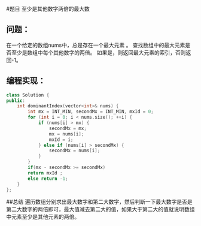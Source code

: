 #题目
至少是其他数字两倍的最大数
## 问题： 
在一个给定的数组nums中，总是存在一个最大元素 。
查找数组中的最大元素是否至少是数组中每个其他数字的两倍。
如果是，则返回最大元素的索引，否则返回-1。
## 编程实现：
```C++
class Solution {
public:
    int dominantIndex(vector<int>& nums) {
        int mx = INT_MIN, secondMx = INT_MIN, mxId = 0;
        for (int i = 0; i < nums.size(); ++i) {
            if (nums[i] > mx) {
                secondMx = mx;
                mx = nums[i];
                mxId = i;
            } else if (nums[i] > secondMx) {
                secondMx = nums[i];
            }
        }
        if(mx - secondMx >= secondMx)
        return mxId ;
        else return -1;
    }
};
```
##总结
遍历数组分别求出最大数字和第二大数字，然后判断一下最大数字是否是第二大数字的两倍即可，最大值减去第二大的值，如果大于第二大的值就说明数组中元素至少是其他元素的两倍。